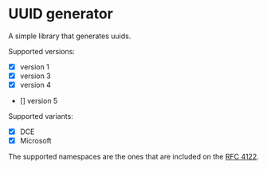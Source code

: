 # UUID generator

A simple library that generates uuids.

Supported versions:

- [x] version 1
- [x] version 3
- [x] version 4
- [] version 5

Supported variants:

- [x] DCE
- [x] Microsoft

The supported namespaces are the ones that are included on the [RFC 4122](https://datatracker.ietf.org/doc/html/rfc4122#appendix-C).